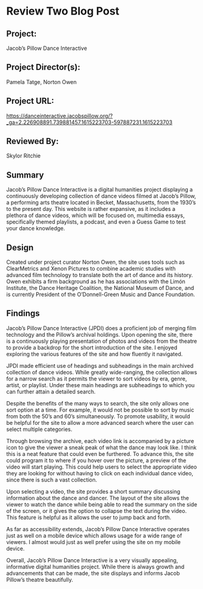 # Review Two Blog Post

## Project:
Jacob’s Pillow Dance Interactive

## Project Director(s):
Pamela Tatge, Norton Owen

## Project URL:
https://danceinteractive.jacobspillow.org/?_ga=2.226908891.739881457.1615223703-597887231.1615223703 

## Reviewed By:
Skylor Ritchie

## Summary
Jacob’s Pillow Dance Interactive is a digital humanities project displaying a continuously developing collection of dance videos filmed at Jacob’s Pillow, a performing arts theatre located in Becket, Massachusetts, from the 1930’s to the present day. This website is rather expansive, as it includes a plethora of dance videos, which will be focused on, multimedia essays, specifically themed playlists, a podcast, and even a Guess Game to test your dance knowledge.

## Design
Created under project curator Norton Owen, the site uses tools such as ClearMetrics and Xenon Pictures to combine academic studies with advanced film technology to translate both the art of dance and its history. Owen exhibits a firm background as he has associations with the Limón Institute, the Dance Heritage Coalition, the National Museum of Dance, and is currently President of the O’Donnell-Green Music and Dance Foundation.

## Findings
Jacob’s Pillow Dance Interactive (JPDI) does a proficient job of merging film technology and the Pillow’s archival holdings. Upon opening the site, there is a continuously playing presentation of photos and videos from the theatre to provide a backdrop for the short introduction of the site. I enjoyed exploring the various features of the site and how fluently it navigated. 

JPDI made efficient use of headings and subheadings in the main archived collection of dance videos. While greatly wide-ranging, the collection allows for a narrow search as it permits the viewer to sort videos by era, genre, artist, or playlist. Under these main headings are subheadings to which you can further attain a detailed search.

Despite the benefits of the many ways to search, the site only allows one sort option at a time. For example, it would not be possible to sort by music from both the 50’s and 60’s simultaneously. To promote usability, it would be helpful for the site to allow a more advanced search where the user can select multiple categories.

Through browsing the archive, each video link is accompanied by a picture icon to give the viewer a sneak peak of what the dance may look like. I think this is a neat feature that could even be furthered. To advance this, the site could program it to where if you hover over the picture, a preview of the video will start playing. This could help users to select the appropriate video they are looking for without having to click on each individual dance video, since there is such a vast collection.

Upon selecting a video, the site provides a short summary discussing information about the dance and dancer. The layout of the site allows the viewer to watch the dance while being able to read the summary on the side of the screen, or it gives the option to collapse the text during the video. This feature is helpful as it allows the user to jump back and forth.

As far as accessibility extends, Jacob’s Pillow Dance Interactive operates just as well on a mobile device which allows usage for a wide range of viewers. I almost would just as well prefer using the site on my mobile device.

Overall, Jacob’s Pillow Dance Interactive is a very visually appealing, informative digital humanities project. While there is always growth and advancements that can be made, the site displays and informs Jacob Pillow’s theatre beautifully.
